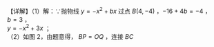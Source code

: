 【详解】（1）解：∵抛物线 $y = - x ^ { 2 } + b x$ 过点 $B ( 4 , - 4 )$ ，$- 1 6 + 4 b = - 4$ ，  
$b = 3$ ，  
$y = - x ^ { 2 } + 3 x$ ；  
（2）如图 2，由题意得， $B P = O Q$ ，连接 $B C$   
